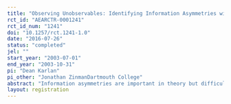 ```yaml
---
title: "Observing Unobservables: Identifying Information Asymmetries with a Consumer Credit Field Experiment"
rct_id: "AEARCTR-0001241"
rct_id_num: "1241"
doi: "10.1257/rct.1241-1.0"
date: "2016-07-26"
status: "completed"
jel: ""
start_year: "2003-07-01"
end_year: "2003-10-31"
pi: "Dean Karlan"
pi_other: "Jonathan ZinmanDartmouth College"
abstract: "Information asymmetries are important in theory but difficult to identify in practice. We estimate the presence and importance of hidden information and hidden action problems in a consumer credit market using a new field experiment methodology. We randomized 58,000 direct mail offers to former clients of a major South African lender along three dimensions: (i) an initial “offer interest rate” featured on a direct mail solicitation; (ii) a “contract interest rate” that was revealed only after a borrower agreed to the initial offer rate; and (ii) a dynamic repayment incentive that was also a surprise and extended preferential pricing on future loans to borrowers who remained in good standing. These three randomizations, combined with complete knowledge of the Lender’s information set, permit identification of specific types of private information problems. Our setup distinguishes hidden information effects from selection on the offer rate (via unobservable risk and anticipated effort), from hidden action effects (via moral hazard in effort) induced by actual contract terms. We find strong evidence of moral hazard and weaker evidence of hidden information problems. A rough estimate suggests that perhaps 13% to 21% of default is due to moral hazard. Asymmetric information thus may help explain the prevalence of credit constraints even in a market that specializes in financing high-risk borrowers."
layout: registration
---
```


